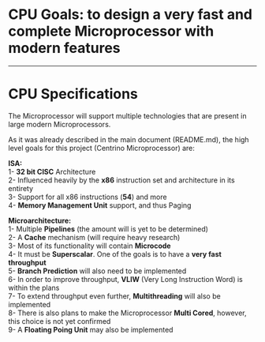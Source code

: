 # **CPU Goals**: to design a very fast and complete Microprocessor with modern features
___
# CPU Specifications

The Microprocessor will support multiple technologies that are present in large modern Microprocessors.

As it was already described in the main document (README.md), the high level goals for this project (Centrino Microprocessor) are:

**ISA:**  
1- **32 bit CISC** Architecture  
2- Influenced heavily by the **x86** instruction set and architecture in its entirety  
3- Support for all x86 instructions (**54**) and more  
4- **Memory Management Unit** support, and thus Paging

**Microarchitecture:**  
1- Multiple **Pipelines** (the amount will is yet to be determined)  
2- A **Cache** mechanism (will require heavy research)  
3- Most of its functionality will contain **Microcode**  
4- It must be **Superscalar**. One of the goals is to have a **very fast throughput**  
5- **Branch Prediction** will also need to be implemented  
6- In order to improve throughput, **VLIW** (Very Long Instruction Word) is within the plans  
7- To extend throughput even further, **Multithreading** will also be implemented  
8- There is also plans to make the Microprocessor **Multi Cored**, however, this choice is not yet confirmed  
9- A **Floating Poing Unit** may also be implemented
